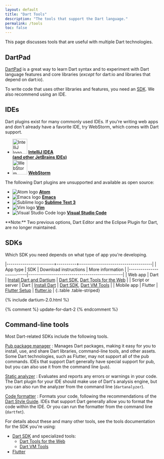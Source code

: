 ```yaml
---
layout: default
title: "Dart Tools"
description: "The tools that support the Dart language."
permalink: /tools
toc: false
---
```


This page discusses tools that are useful with multiple Dart technologies.

## DartPad

[DartPad](/tools/dartpad) is
a great way to learn Dart syntax and to experiment with Dart language features
and core libraries (_except_ for dart:io and libraries that depend on dart:io).

To write code that uses other libraries and features,
you need an [SDK](#sdks).
We also recommend using an IDE.


## IDEs

Dart plugins exist for many commonly used IDEs.
If you're writing web apps and don't already have a favorite IDE,
try WebStorm, which comes with Dart support.

<ul class="col2">
<li>
<img src="{% asset_path 'tools/intellij-idea.svg' %}"
     width="48" alt="IntelliJ logo">
<a href="/tools/jetbrains-plugin"><b>IntelliJ IDEA<br>
(and other JetBrains IDEs)</b></a>
</li>
<li>
<img src="{% asset_path 'tools/webstorm.svg' %}"
     width="48" alt="WebStorm logo">
<a href="{{site.webdev}}/tools/webstorm"><b>WebStorm</b></a>
</li>
</ul>

The following Dart plugins are unsupported
and available as open source:

<ul class="col2">
<li>
<img src="{% asset_path 'tools/atom-logo.png' %}" alt="Atom logo">
<a href="https://github.com/dart-atom/dartlang/"><b>Atom</b></a>
</li>
<li>
<img src="{% asset_path 'tools/emacs.png' %}" alt="Emacs logo">
<a href="https://github.com/nex3/dart-mode"><b>Emacs</b></a>
</li>
<li>
<img src="{% asset_path 'tools/sublime.png' %}" alt="Sublime logo">
<a href="https://github.com/dart-lang/dart-sublime-bundle#readme"><b>Sublime Text 3</b></a>
</li>
<li>
<img src="{% asset_path 'tools/vim.png' %}" alt="Vim logo">
<a href="https://github.com/dart-lang/dart-vim-plugin"><b>Vim</b></a>
</li>
<li>
<img src="{% asset_path 'tools/vscode.png' %}" alt="Visual Studio Code logo">
<a href="https://marketplace.visualstudio.com/items?itemName=DanTup.dart-code"><b>Visual Studio Code</b></a>
</li>
</ul>

<aside class="alert alert-info" markdown="1">
**Note:** Two previous options, Dart Editor and the Eclipse Plugin for Dart,
are no longer maintained.
</aside>

## SDKs

Which SDK you need depends on what type of app you're developing.

|------------------------+----------+-------------------------------------|
| App type | SDK | Download instructions | More information |
|--------------------------|------------------------------------------------|
| Web app | Dart | [Install Dart and Dartium](/install) | [Dart SDK](/tools/sdk), [Dart Tools for the Web]({{site.webdev}}/tools) |
| Script or server | Dart | [Install Dart](/install) | [Dart SDK](/tools/sdk), [Dart VM Tools](/dart-vm/tools) |
| Mobile app | Flutter | [Flutter Setup]({{site.flutter}}/setup) | [flutter.io]({{site.flutter}}) |
{:.table .table-striped}

{% include dartium-2.0.html %}

{% comment %}
update-for-dart-2
{% endcomment %}


## Command-line tools

Most Dart-related SDKs include the following tools.

[Pub package manager](/tools/pub)
: Manages Dart packages,
  making it easy for you to install, use, and share Dart libraries,
  command-line tools, and other assets.
  Some Dart technologies, such as Flutter, may not support
  all of the pub commands.
  IDEs that support Dart generally have special support for pub,
  but you can also use it from the command line (`pub`).

[Static analyzer](/tools/analyzer)
: Evaluates and reports any errors or warnings in your code.
  The Dart plugin for your IDE should make use of Dart's analysis engine,
  but you can also run the analyzer from the command line (`dartanalyzer`).

[Code formatter](https://github.com/dart-lang/dart_style#readme)
: Formats your code, following the recommendations of the
  [Dart Style Guide](/guides/language/effective-dart/style).
  IDEs that support Dart generally allow you to format the code within
  the IDE. Or you can run the formatter from the command line (`dartfmt`).

For details about these and many other tools,
see the tools documentation for the SDK you're using:

* [Dart SDK](/tools/sdk) and specialized tools:
  * [Dart Tools for the Web]({{site.webdev}}/tools)
  * [Dart VM Tools]({{site.dart_vm}}/tools)
* [Flutter]({{site.flutter}}/setup/)
